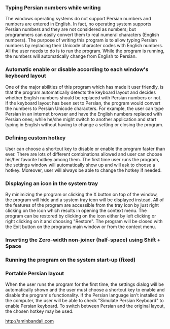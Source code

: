 ### Typing Persian numbers while writing

The windows operating systems do not support Persian numbers and numbers are entered in English. In fact, no operating system supports Persian numbers and they are not considered as numbers; but programmers can easily convert them to real numeral characters (English numbers). The purpose of writing this program is to allow typing Persian numbers by replacing their Unicode character codes with English numbers. All the user needs to do is to run the program. While the program is running, the numbers will automatically change from English to Persian.


### Automatic enable or disable according to each window's keyboard layout

One of the major abilities of this program which has made it user friendly, is that the program automatically detects the keyboard layout and decides whether English numbers should be replaced with Persian numbers or not. If the keyboard layout has been set to Persian, the program would convert the numbers to Persian Unicode characters. For example, the user can type Persian in an internet browser and have the English numbers replaced with Persian ones; while he/she might switch to another application and start typing in English without having to change a setting or closing the program.


### Defining custom hotkey

User can choose a shortcut key to disable or enable the program faster than ever. There are lots of different combinations allowed and user can choose his/her favorite hotkey among them. The first time user runs the program, the settings window will automatically show up and will ask to choose a hotkey. Moreover, user will always be able to change the hotkey if needed.


### Displaying an icon in the system tray

By minimizing the program or clicking the X button on top of the window, the program will hide and a system tray icon will be displayed instead. All of the features of the program are accessible from the tray icon by just right clicking on the icon which results in opening the context menu. The program can be restored by clicking on the icon either by left clicking or right clicking on it and choosing "Restore". The program will be closed with the Exit button on the programs main window or from the context menu.


### Inserting the Zero-width non-joiner (half-space) using Shift + Space


### Running the program on the system start-up (fixed)


### Portable Persian layout

When the user runs the program for the first time, the settings dialog will be automatically shown and the user must choose a shortcut key to enable and disable the program's functionality. If the Persian language isn't installed on the computer, the user will be able to check "Simulate Persian Keyboard" to enable Persian keyboard. To switch between Persian and the original layout, the chosen hotkey may be used.


http://aminbandali.com
